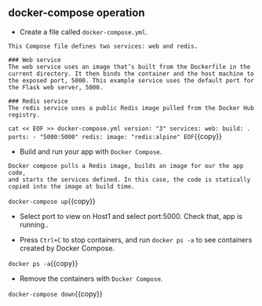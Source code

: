 
## docker-compose operation

- Create a file called `docker-compose.yml`.

```text
This Compose file defines two services: web and redis.

### Web service
The web service uses an image that’s built from the Dockerfile in the current directory. It then binds the container and the host machine to the exposed port, 5000. This example service uses the default port for the Flask web server, 5000.

### Redis service
The redis service uses a public Redis image pulled from the Docker Hub registry.
```

`cat << EOF >> docker-compose.yml
version: "3"
services:
  web:
    build: .
    ports:
      - "5000:5000"
  redis:
    image: "redis:alpine"
EOF`{{copy}}

- Build and run your app with `Docker Compose`.

```text
Docker compose pulls a Redis image, builds an image for our the app code,
and starts the services defined. In this case, the code is statically copied into the image at build time.
```

`docker-compose up`{{copy}}

- Select port to view on Host1 and select port:5000. Check that, app is running..


- Press `Ctrl+C` to stop containers, and run `docker ps -a` to see containers created by Docker Compose.

`docker ps -a`{{copy}}

- Remove the containers with `Docker Compose`.

`docker-compose down`{{copy}}